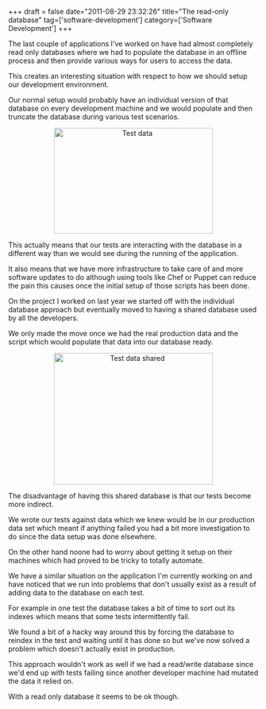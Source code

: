 +++
draft = false
date="2011-08-29 23:32:26"
title="The read-only database"
tag=['software-development']
category=['Software Development']
+++

The last couple of applications I've worked on have had almost completely read only databases where we had to populate the database in an offline process and then provide various ways for users to access the data.

This creates an interesting situation with respect to how we should setup our development environment.

Our normal setup would probably have an individual version of that database on every development machine and we would populate and then truncate the database during various test scenarios.

<div align="center">
<img src="{{<siteurl>}}/uploads/2011/08/test-data.jpg" alt="Test data" title="test-data.jpg" border="0" width="320" height="213" />
</div>

This actually means that our tests are interacting with the database in a different way than we would see during the running of the application.

It also means that we have more infrastructure to take care of and more software updates to do although using tools like Chef or Puppet can reduce the pain this causes once the initial setup of those scripts has been done.

On the project I worked on last year we started off with the individual database approach but eventually moved to having a shared database used by all the developers.

We only made the move once we had the real production data and the script which would populate that data into our database ready.  

<div align="center">
<img src="{{<siteurl>}}/uploads/2011/08/test-data-shared.jpg" alt="Test data shared" title="test-data-shared.jpg" border="0" width="320" height="265" />
</div>


The disadvantage of having this shared database is that our tests become more indirect.

We wrote our tests against data which we knew would be in our production data set which meant if anything failed you had a bit more investigation to do since the data setup was done elsewhere.

On the other hand noone had to worry about getting it setup on their machines which had proved to be tricky to totally automate.

We have a similar situation on the application I'm currently working on and have noticed that we run into problems that don't usually exist as a result of adding data to the database on each test.

For example in one test the database takes a bit of time to sort out its indexes which means that some tests intermittently fail.

We found a bit of a hacky way around this by forcing the database to reindex in the test and waiting until it has done so but we've now solved a problem which doesn't actually exist in production.

This approach wouldn't work as well if we had a read/write database since we'd end up with tests failing since another developer machine had mutated the data it relied on.

With a read only database it seems to be ok though.

